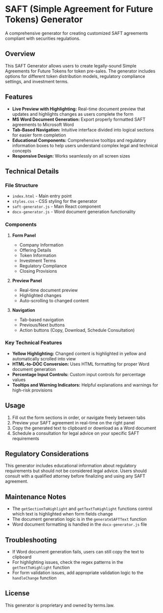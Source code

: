 # SAFT (Simple Agreement for Future Tokens) Generator

A comprehensive generator for creating customized SAFT agreements compliant with securities regulations.

## Overview

This SAFT Generator allows users to create legally-sound Simple Agreements for Future Tokens for token pre-sales. The generator includes options for different token distribution models, regulatory compliance settings, and investment terms.

## Features

- **Live Preview with Highlighting:** Real-time document preview that updates and highlights changes as users complete the form
- **MS Word Document Generation:** Export properly formatted SAFT agreements to Microsoft Word
- **Tab-Based Navigation:** Intuitive interface divided into logical sections for easier form completion
- **Educational Components:** Comprehensive tooltips and regulatory information boxes to help users understand complex legal and technical concepts
- **Responsive Design:** Works seamlessly on all screen sizes

## Technical Details

### File Structure

- `index.html` - Main entry point
- `styles.css` - CSS styling for the generator
- `saft-generator.js` - Main React component
- `docx-generator.js` - Word document generation functionality

### Components

1. **Form Panel**
   - Company Information
   - Offering Details
   - Token Information
   - Investment Terms
   - Regulatory Compliance
   - Closing Provisions

2. **Preview Panel**
   - Real-time document preview
   - Highlighted changes
   - Auto-scrolling to changed content

3. **Navigation**
   - Tab-based navigation
   - Previous/Next buttons
   - Action buttons (Copy, Download, Schedule Consultation)

### Key Technical Features

- **Yellow Highlighting:** Changed content is highlighted in yellow and automatically scrolled into view
- **HTML-to-DOC Conversion:** Uses HTML formatting for proper Word document generation
- **Percentage Input Controls:** Custom input controls for percentage values
- **Tooltips and Warning Indicators:** Helpful explanations and warnings for high-risk provisions

## Usage

1. Fill out the form sections in order, or navigate freely between tabs
2. Preview your SAFT agreement in real-time on the right panel
3. Copy the generated text to clipboard or download as a Word document
4. Schedule a consultation for legal advice on your specific SAFT requirements

## Regulatory Considerations

This generator includes educational information about regulatory requirements but should not be considered legal advice. Users should consult with a qualified attorney before finalizing and using any SAFT agreement.

## Maintenance Notes

- The `getSectionToHighlight` and `getTextToHighlight` functions control which text is highlighted when form fields change
- The document generation logic is in the `generateSAFTText` function
- Word document formatting is handled in the `docx-generator.js` file

## Troubleshooting

- If Word document generation fails, users can still copy the text to clipboard
- For highlighting issues, check the regex patterns in the `getTextToHighlight` function
- For form validation issues, add appropriate validation logic to the `handleChange` function

## License

This generator is proprietary and owned by terms.law.